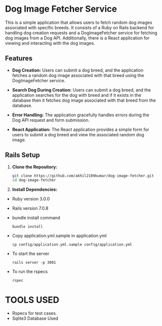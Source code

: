 # Dog Image Fetcher Service

This is a simple application that allows users to fetch random dog images associated with specific breeds. It consists of a Ruby on Rails backend for handling dog creation requests and a DogImageFetcher service for fetching dog images from a Dog API. Additionally, there is a React application for viewing and interacting with the dog images.

## Features

- **Dog Creation:** Users can submit a dog breed, and the application fetches a random dog image associated with that breed using the DogImageFetcher service.

- **Search Dog During Creation:** Users can submit a dog breed, and the application searches for the dog with breed and if it exists in the database then it fetches dog image associated with that breed from the database.

- **Error Handling:** The application gracefully handles errors during the Dog API request and form submission.

- **React Application:** The React application provides a simple form for users to submit a dog breed and view the associated random dog image.

## Rails Setup

1. **Clone the Repository:**
   ```bash
   git clone https://github.com/akhil2109kumar/dog-image-fetcher.git
   cd dog-image-fetcher
   ```
2. **Install Dependencies:**
* Ruby version
  3.0.0

* Rails version
  7.0.8

* bundle install command
  ```
  bundle install
  ```

* Copy application.yml.sample in application.yml 
  ```
  cp config/application.yml.sample config/application.yml
  ```

* To start the server
  ```
  rails server -p 3001
  ```

* To run the rspecs
  ```
  rspec
  ```

# TOOLS USED

* Rspecs for test cases.
* Sqlite3 Database Used
